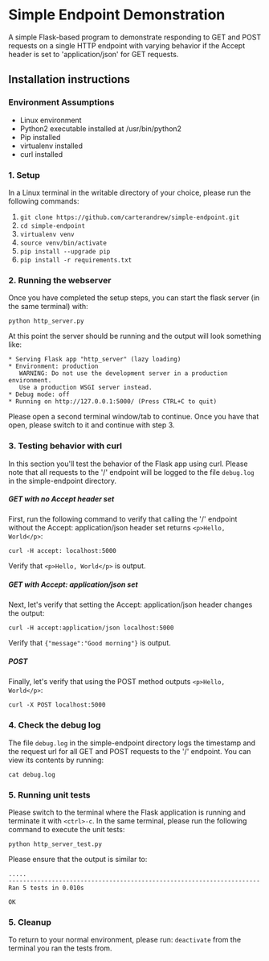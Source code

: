 # Simple Endpoint Demonstration

A simple Flask-based program to demonstrate responding to GET and POST requests
on a single HTTP endpoint with varying behavior if the Accept header is set to
'application/json' for GET requests.

## Installation instructions

### Environment Assumptions

* Linux environment
* Python2 executable installed at /usr/bin/python2
* Pip installed
* virtualenv installed
* curl installed

### 1. Setup

In a Linux terminal in the writable directory of your choice, please run the
following commands:

1. ```git clone https://github.com/carterandrew/simple-endpoint.git```
2. ```cd simple-endpoint```
3. ```virtualenv venv```
4. ```source venv/bin/activate```
5. ```pip install --upgrade pip```
6. ```pip install -r requirements.txt```

### 2. Running the webserver

Once you have completed the setup steps, you can start the flask server (in the
same terminal) with:

```python http_server.py```

At this point the server should be running and the output will look something
like:

```
* Serving Flask app "http_server" (lazy loading)
* Environment: production
   WARNING: Do not use the development server in a production environment.
   Use a production WSGI server instead.
* Debug mode: off
* Running on http://127.0.0.1:5000/ (Press CTRL+C to quit)
```

Please open a second terminal window/tab to continue. Once you have that open,
please switch to it and continue with step 3.

### 3. Testing behavior with curl

In this section you'll test the behavior of the Flask app using curl. Please
note that all requests to the '/' endpoint will be logged to the file
```debug.log``` in the simple-endpoint directory.

##### GET with no Accept header set

First, run the following command to verify that calling the '/' endpoint
without the Accept: application/json header set returns
```<p>Hello, World</p>```:

```curl -H accept: localhost:5000```

Verify that  ```<p>Hello, World</p>``` is output.

##### GET with Accept: application/json set
Next, let's verify that setting the Accept: application/json header changes
the output:

```curl -H accept:application/json localhost:5000```

Verify that ```{"message":"Good morning"}``` is output.

##### POST

Finally, let's verify that using the POST method outputs 
```<p>Hello, World</p>```:

```curl -X POST localhost:5000```


### 4. Check the debug log

The file ```debug.log``` in the simple-endpoint directory logs the timestamp and
the request url for all GET and POST requests to the '/' endpoint. You can view
its contents by running:

```cat debug.log```

### 5. Running unit tests

Please switch to the terminal where the Flask application is running and
terminate it with ```<ctrl>-c```. In the same terminal, please run the following
command to execute the unit tests:

```python http_server_test.py```

Please ensure that the output is similar to:

```
.....
----------------------------------------------------------------------
Ran 5 tests in 0.010s

OK
```

### 5. Cleanup

To return to your normal environment, please run: ```deactivate``` from the
terminal you ran the tests from.